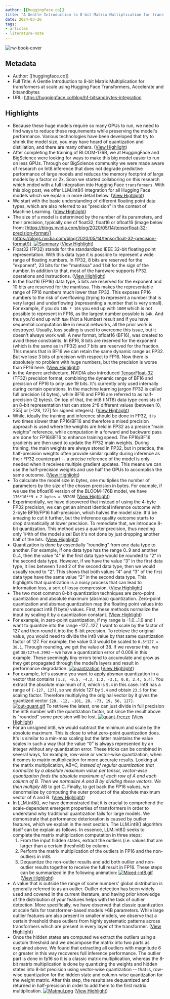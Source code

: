 ```yaml
---
author: [[huggingface.co]]
title: "A Gentle Introduction to 8-bit Matrix Multiplication for transformers at scale using Hugging Face Transformers, Accelerate and bitsandbytes"
date: 2024-03-26
tags: 
- articles
- literature-note
---
```

![rw-book-cover](https://huggingface.co/blog/assets/96_hf_bitsandbytes_integration/Thumbnail_blue.png)

## Metadata
- Author: [[huggingface.co]]
- Full Title: A Gentle Introduction to 8-bit Matrix Multiplication for transformers at scale using Hugging Face Transformers, Accelerate and bitsandbytes
- URL: https://huggingface.co/blog/hf-bitsandbytes-integration

## Highlights
- Because these huge models require so many GPUs to run, we need to find ways to reduce these requirements while preserving the model's performance. Various technologies have been developed that try to shrink the model size, you may have heard of quantization and distillation, and there are many others. ([View Highlight](https://read.readwise.io/read/01hsx0sw9r5ye6yc62zzersn94))
- After completing the training of BLOOM-176B, we at HuggingFace and BigScience were looking for ways to make this big model easier to run on less GPUs. Through our BigScience community we were made aware of research on Int8 inference that does not degrade predictive performance of large models and reduces the memory footprint of large models by a factor or 2x. Soon we started collaboring on this research which ended with a full integration into Hugging Face `transformers`. With this blog post, we offer LLM.int8() integration for all Hugging Face models which we explain in more detail below. ([View Highlight](https://read.readwise.io/read/01hsx0tjf87px9yjd0k4bbf4g8))
- We start with the basic understanding of different floating point data types, which are also referred to as "precision" in the context of Machine Learning. ([View Highlight](https://read.readwise.io/read/01hsx0va213k5mt8kwvp74w60q))
- The size of a model is determined by the number of its parameters, and their precision, typically one of float32, float16 or bfloat16 (image below from: [https://blogs.nvidia.com/blog/2020/05/14/tensorfloat-32-precision-format/](https://blogs.nvidia.com/blog/2020/05/14/tensorfloat-32-precision-format/)).
  [![Summary](https://huggingface.co/blog/assets/96_hf_bitsandbytes_integration/tf32-Mantissa-chart-hi-res-FINAL.png)](https://huggingface.co/blog/assets/96_hf_bitsandbytes_integration/tf32-Mantissa-chart-hi-res-FINAL.png) ([View Highlight](https://read.readwise.io/read/01hsx0vsgbrspp64q0azfz0m29))
- Float32 (FP32) stands for the standardized IEEE 32-bit floating point representation. With this data type it is possible to represent a wide range of floating numbers. In FP32, 8 bits are reserved for the "exponent", 23 bits for the "mantissa" and 1 bit for the sign of the number. In addition to that, most of the hardware supports FP32 operations and instructions. ([View Highlight](https://read.readwise.io/read/01hsx0wtcsqvs48zhyrg0bbcsf))
- In the float16 (FP16) data type, 5 bits are reserved for the exponent and 10 bits are reserved for the mantissa. This makes the representable range of FP16 numbers much lower than FP32. This exposes FP16 numbers to the risk of overflowing (trying to represent a number that is very large) and underflowing (representing a number that is very small).
  For example, if you do `10k * 10k` you end up with `100M` which is not possible to represent in FP16, as the largest number possible is `64k`. And thus you'd end up with `NaN` (Not a Number) result and if you have sequential computation like in neural networks, all the prior work is destroyed. Usually, loss scaling is used to overcome this issue, but it doesn't always work well.
  A new format, bfloat16 (BF16), was created to avoid these constraints. In BF16, 8 bits are reserved for the exponent (which is the same as in FP32) and 7 bits are reserved for the fraction.
  This means that in BF16 we can retain the same dynamic range as FP32. But we lose 3 bits of precision with respect to FP16. Now there is absolutely no problem with huge numbers, but the precision is worse than FP16 here. ([View Highlight](https://read.readwise.io/read/01hsx0zdxhpg004hxfe2kskpt4))
- In the Ampere architecture, NVIDIA also introduced [TensorFloat-32](https://blogs.nvidia.com/blog/2020/05/14/tensorfloat-32-precision-format/) (TF32) precision format, combining the dynamic range of BF16 and precision of FP16 to only use 19 bits. It's currently only used internally during certain operations.
  In the machine learning jargon FP32 is called full precision (4 bytes), while BF16 and FP16 are referred to as half-precision (2 bytes). On top of that, the int8 (INT8) data type consists of an 8-bit representation that can store 2^8 different values (between [0, 255] or [-128, 127] for signed integers). ([View Highlight](https://read.readwise.io/read/01hsx0zya22p484eha7syc55cd))
- While, ideally the training and inference should be done in FP32, it is two times slower than FP16/BF16 and therefore a mixed precision approach is used where the weights are held in FP32 as a precise "main weights" reference, while computation in a forward and backward pass are done for FP16/BF16 to enhance training speed. The FP16/BF16 gradients are then used to update the FP32 main weights.
  During training, the main weights are always stored in FP32, but in practice, the half-precision weights often provide similar quality during inference as their FP32 counterpart -- a precise reference of the model is only needed when it receives multiple gradient updates. This means we can use the half-precision weights and use half the GPUs to accomplish the same outcome. ([View Highlight](https://read.readwise.io/read/01hsx10kbt9pxsytgtbj90pdkn))
- To calculate the model size in bytes, one multiplies the number of parameters by the size of the chosen precision in bytes. For example, if we use the bfloat16 version of the BLOOM-176B model, we have `176*10**9 x 2 bytes = 352GB`! ([View Highlight](https://read.readwise.io/read/01hsx12sbegy865y6c6ww3ezpd))
- Experimentially, we have discovered that instead of using the 4-byte FP32 precision, we can get an almost identical inference outcome with 2-byte BF16/FP16 half-precision, which halves the model size. It'd be amazing to cut it further, but the inference quality outcome starts to drop dramatically at lower precision.
  To remediate that, we introduce 8-bit quantization. This method uses a quarter precision, thus needing only 1/4th of the model size! But it's not done by just dropping another half of the bits. ([View Highlight](https://read.readwise.io/read/01hsx13qqv5stwvarjxvdx59aw))
- Quantization is done by essentially “rounding” from one data type to another. For example, if one data type has the range 0..9 and another 0..4, then the value “4” in the first data type would be rounded to “2” in the second data type. However, if we have the value “3” in the first data type, it lies between 1 and 2 of the second data type, then we would usually round to “2”. This shows that both values “4” and “3” of the first data type have the same value “2” in the second data type. This highlights that quantization is a noisy process that can lead to information loss, a sort of lossy compression. ([View Highlight](https://read.readwise.io/read/01hsx14fv92xmszg4fj9m17fca))
- The two most common 8-bit quantization techniques are zero-point quantization and absolute maximum (absmax) quantization. Zero-point quantization and absmax quantization map the floating point values into more compact int8 (1 byte) values. First, these methods normalize the input by scaling it by a quantization constant. ([View Highlight](https://read.readwise.io/read/01hsx1522cw2ns68hk2yr277rs))
- For example, in zero-point quantization, if my range is -1.0…1.0 and I want to quantize into the range -127…127, I want to scale by the factor of 127 and then round it into the 8-bit precision. To retrieve the original value, you would need to divide the int8 value by that same quantization factor of 127. For example, the value 0.3 would be scaled to `0.3*127 = 38.1`. Through rounding, we get the value of 38. If we reverse this, we get `38/127=0.2992` – we have a quantization error of 0.008 in this example. These seemingly tiny errors tend to accumulate and grow as they get propagated through the model’s layers and result in performance degradation.
  [![quantization](https://huggingface.co/blog/assets/96_hf_bitsandbytes_integration/quantization.png)](https://huggingface.co/blog/assets/96_hf_bitsandbytes_integration/quantization.png) ([View Highlight](https://read.readwise.io/read/01hsx15n66wcw2gjvqfa0jgrjf))
- For example, let's assume you want to apply absmax quantization in a vector that contains `[1.2, -0.5, -4.3, 1.2, -3.1, 0.8, 2.4, 5.4]`. You extract the absolute maximum of it, which is `5.4` in this case. Int8 has a range of `[-127, 127]`, so we divide 127 by `5.4` and obtain `23.5` for the scaling factor. Therefore multiplying the original vector by it gives the quantized vector `[28, -12, -101, 28, -73, 19, 56, 127]`.
  [![out-quant.gif](https://huggingface.co/blog/assets/96_hf_bitsandbytes_integration/out-quant.gif)](https://huggingface.co/blog/assets/96_hf_bitsandbytes_integration/out-quant.gif)
  To retrieve the latest, one can just divide in full precision the int8 number with the quantization factor, but since the result above is "rounded" some precision will be lost.
  [![quant-freeze](https://huggingface.co/blog/assets/96_hf_bitsandbytes_integration/quant-freeze.png)](https://huggingface.co/blog/assets/96_hf_bitsandbytes_integration/quant-freeze.png) ([View Highlight](https://read.readwise.io/read/01hsx171t7w79q3d41r39pvwar))
- For an unsigned int8, we would subtract the minimum and scale by the absolute maximum. This is close to what zero-point quantization does. It's is similar to a min-max scaling but the latter maintains the value scales in such a way that the value “0” is always represented by an integer without any quantization error.
  These tricks can be combined in several ways, for example, row-wise or vector-wise quantization, when it comes to matrix multiplication for more accurate results. Looking at the matrix multiplication, A*B=C, instead of regular quantization that normalize by a absolute maximum value per tensor, vector-wise quantization finds the absolute maximum of each row of A and each column of B. Then we normalize A and B by dividing these vectors. We then multiply A*B to get C. Finally, to get back the FP16 values, we denormalize by computing the outer product of the absolute maximum vector of A and B. ([View Highlight](https://read.readwise.io/read/01hsx1892b4dpq0ym0sxk1x6mk))
- In LLM.int8(), we have demonstrated that it is crucial to comprehend the scale-dependent emergent properties of transformers in order to understand why traditional quantization fails for large models. We demonstrate that performance deterioration is caused by outlier features, which we explain in the next section. The LLM.int8() algorithm itself can be explain as follows.
  In essence, LLM.int8() seeks to complete the matrix multiplication computation in three steps:
  1. From the input hidden states, extract the outliers (i.e. values that are larger than a certain threshold) by column.
  2. Perform the matrix multiplication of the outliers in FP16 and the non-outliers in int8.
  3. Dequantize the non-outlier results and add both outlier and non-outlier results together to receive the full result in FP16.
  These steps can be summarized in the following animation:
  [![Mixed-int8.gif](https://huggingface.co/blog/assets/96_hf_bitsandbytes_integration/Mixed-int8.gif)](https://huggingface.co/blog/assets/96_hf_bitsandbytes_integration/Mixed-int8.gif) ([View Highlight](https://read.readwise.io/read/01hsx19nkjrepseh2zycm2x1tj))
- A value that is outside the range of some numbers' global distribution is generally referred to as an outlier. Outlier detection has been widely used and covered in the current literature, and having prior knowledge of the distribution of your features helps with the task of outlier detection. More specifically, we have observed that classic quantization at scale fails for transformer-based models >6B parameters. While large outlier features are also present in smaller models, we observe that a certain threshold these outliers from highly systematic patterns across transformers which are present in every layer of the transformer. ([View Highlight](https://read.readwise.io/read/01hsx1ah1a130c4fwvye78rzen))
- Once the hidden states are computed we extract the outliers using a custom threshold and we decompose the matrix into two parts as explained above. We found that extracting all outliers with magnitude 6 or greater in this way recoveres full inference performance. The outlier part is done in fp16 so it is a classic matrix multiplication, whereas the 8-bit matrix multiplication is done by quantizing the weights and hidden states into 8-bit precision using vector-wise quantization -- that is, row-wise quantization for the hidden state and column-wise quantization for the weight matrix. After this step, the results are dequantized and returned in half-precision in order to add them to the first matrix multiplication.
  [![Matmul.png](https://huggingface.co/blog/assets/96_hf_bitsandbytes_integration/Matmul.png)](https://huggingface.co/blog/assets/96_hf_bitsandbytes_integration/Matmul.png) ([View Highlight](https://read.readwise.io/read/01hsx1btmk2d50rgg7pdnv30rq))
